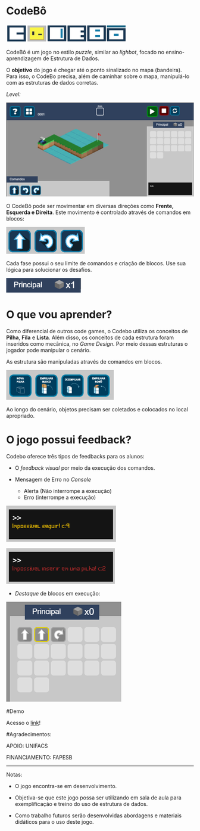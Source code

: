 # CodeBô

![logo do jogo](https://github.com/LuisAraujo/CodeBo-The-Game/blob/main/assets/gui/logo_bg.png?raw=true)


CodeBô é um jogo no estilo *puzzle*, similar ao *lighbot*, focado no ensino-aprendizagem de Estrutura de Dados. 

O **objetivo** do jogo é chegar até o ponto sinalizado no mapa (bandeira). Para isso, o CodeBo precisa, além de caminhar sobre o mapa, manipulá-lo com as estruturas de dados corretas.

*Level:*

![Level1](https://github.com/LuisAraujo/CodeBo-The-Game/blob/main/site/level1.png?raw=true)


O CodeBô pode ser movimentar em diversas direções como **Frente,  Esquerda e Direita**. Este movimento é controlado através de comandos em blocos:


![Comandos de Movimento](https://github.com/LuisAraujo/CodeBo-The-Game/blob/main/site/comandos_movimento.png?raw=true)

Cada fase possui o seu limite de comandos e criação de blocos. Use sua lógica para solucionar os desafios. 


![Comandos de Movimento](https://github.com/LuisAraujo/CodeBo-The-Game/blob/main/site/limite_blocos.png?raw=true)


# O que vou aprender?

Como diferencial de outros code games, o Codebo utiliza os conceitos de **Pilha**, **Fila** e **Lista**. Além disso, os conceitos de cada estrutura foram inseridos como mecânica, no *Game Design*.  Por meio dessas estruturas o jogador pode manipular o cenário. 

As estrutura são manipuladas através de comandos em blocos. 

![Comando de Pilha](https://github.com/LuisAraujo/CodeBo-The-Game/blob/main/site/comandos_pilha.png?raw=true)


Ao longo do cenário, objetos precisam ser coletados e colocados no local apropriado. 

# O jogo possui feedback?

Codebo oferece três tipos de feedbacks para os alunos: 

- O *feedback visual* por meio da execução dos comandos.

- Mensagem de Erro no *Console* 

	- Alerta (Não interrompe a execução)
	- Erro (interrompe a execução)


![Mensagem de Alerta](https://github.com/LuisAraujo/CodeBo-The-Game/blob/main/site/console.png?raw=true)


![Mensagem de Erro](https://github.com/LuisAraujo/CodeBo-The-Game/blob/main/site/console2.png?raw=true)

- *Destaque* de blocos em execução:

![Destaque](https://github.com/LuisAraujo/CodeBo-The-Game/blob/main/site/destaque_codigo.png?raw=true)


#Demo

Acesso o [link](https://luisaraujo.github.io/CodeBo-The-Game/)!



#Agradecimentos:

APOIO: UNIFACS

FINANCIAMENTO: FAPESB


----

Notas:

- O jogo encontra-se em desenvolvimento. 

- Objetiva-se que este jogo possa ser utilizando em sala de aula para exemplificação e treino do uso de estrutura de dados.

- Como trabalho futuros serão desenvolvidas abordagens e materiais didáticos para o uso deste jogo. 